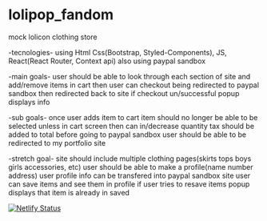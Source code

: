 # lolipop_fandom
mock lolicon clothing store


-tecnologies-
using Html Css(Bootstrap, Styled-Components), JS, React(React Router, Context api)
also using paypal sandbox

-main goals-
user should be able to look through each section of site and add/remove items in cart
then user can checkout being redirected to paypal sandbox
then redirected back to site if checkout un/successful popup displays info

-sub goals-
once user adds item to cart item should no longer be able to be selected unless in cart screen then can in/decrease quantity
tax should be added to total before going to paypal sandbox
user should be able to be redirected to my portfolio site

-stretch goal-
site should include multiple clothing pages(skirts tops boys girls accessories, etc)
user should be able to make a profile(name number address)
user profile info can be transfered into paypal sandbox site
user can save items and see them in profile
if user tries to resave items popup displays that item is already in saved

[![Netlify Status](https://api.netlify.com/api/v1/badges/6e03e930-862a-424b-80c9-5ab788ac9801/deploy-status)](https://app.netlify.com/sites/determined-cori-824cba/deploys)
